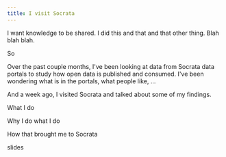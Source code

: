 ```yaml
---
title: I visit Socrata
---
```

I want knowledge to be shared. I did this and that and that other thing.
Blah blah blah.

So


Over the past couple months, I've been looking at data from Socrata
data portals to study how open data is published and consumed. I've
been wondering what is in the portals, what people like, ...

And a week ago, I visited Socrata and talked about some of my findings.



What I do

Why I do what I do

How that brought me to Socrata



slides



